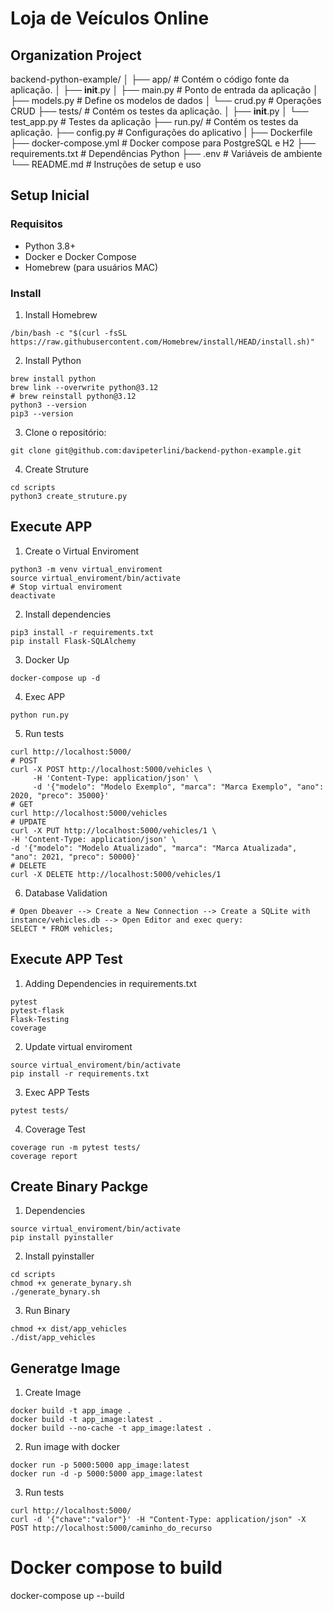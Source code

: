 # Loja de Veículos Online

## Organization Project


backend-python-example/
│
├── app/                # Contém o código fonte da aplicação.
│   ├── __init__.py
│   ├── main.py         # Ponto de entrada da aplicação
│   ├── models.py       # Define os modelos de dados
│   └── crud.py         # Operações CRUD
├── tests/              # Contém os testes da aplicação.
│   ├── __init__.py
│   └── test_app.py     # Testes da aplicação
├── run.py/             # Contém os testes da aplicação.
├── config.py           # Configurações do aplicativo
|
├── Dockerfile
├── docker-compose.yml  # Docker compose para PostgreSQL e H2
├── requirements.txt    # Dependências Python
├── .env                    # Variáveis de ambiente
└── README.md           # Instruções de setup e uso

## Setup Inicial

### Requisitos

- Python 3.8+
- Docker e Docker Compose
- Homebrew (para usuários MAC)

### Install

1. Install Homebrew
```shell
/bin/bash -c "$(curl -fsSL https://raw.githubusercontent.com/Homebrew/install/HEAD/install.sh)"
```

2. Install Python
```shell
brew install python
brew link --overwrite python@3.12
# brew reinstall python@3.12
python3 --version
pip3 --version
```

3. Clone o repositório:
```shell
git clone git@github.com:davipeterlini/backend-python-example.git
```

4. Create Struture
```shell
cd scripts  
python3 create_struture.py
```

## Execute APP

1. Create o Virtual Enviroment
```shell
python3 -m venv virtual_enviroment
source virtual_enviroment/bin/activate
# Stop virtual enviroment
deactivate
```

2. Install dependencies
```shell
pip3 install -r requirements.txt
pip install Flask-SQLAlchemy
```

3. Docker Up
```shell
docker-compose up -d
```

4. Exec APP
```shell
python run.py
```

5. Run tests
```shell
curl http://localhost:5000/
# POST
curl -X POST http://localhost:5000/vehicles \
     -H 'Content-Type: application/json' \
     -d '{"modelo": "Modelo Exemplo", "marca": "Marca Exemplo", "ano": 2020, "preco": 35000}'
# GET
curl http://localhost:5000/vehicles
# UPDATE
curl -X PUT http://localhost:5000/vehicles/1 \
-H 'Content-Type: application/json' \
-d '{"modelo": "Modelo Atualizado", "marca": "Marca Atualizada", "ano": 2021, "preco": 50000}'
# DELETE
curl -X DELETE http://localhost:5000/vehicles/1
```

6. Database Validation
```shell
# Open Dbeaver --> Create a New Connection --> Create a SQLite with instance/vehicles.db --> Open Editor and exec query: 
SELECT * FROM vehicles;
```

## Execute APP Test

1. Adding Dependencies in requirements.txt
```shell
pytest
pytest-flask
Flask-Testing
coverage
```

2. Update virtual enviroment
```shell
source virtual_enviroment/bin/activate
pip install -r requirements.txt
```

3. Exec APP Tests
```shell
pytest tests/
```

4. Coverage Test
```shell
coverage run -m pytest tests/
coverage report
```


## Create Binary Packge

1. Dependencies
```shell
source virtual_enviroment/bin/activate
pip install pyinstaller
```

2. Install pyinstaller
```shell
cd scripts
chmod +x generate_bynary.sh
./generate_bynary.sh
```

3. Run Binary
```shell
chmod +x dist/app_vehicles
./dist/app_vehicles
```

## Generatge Image

1. Create Image
```shell
docker build -t app_image .
docker build -t app_image:latest .
docker build --no-cache -t app_image:latest .
```

2. Run image with docker
```shell
docker run -p 5000:5000 app_image:latest
docker run -d -p 5000:5000 app_image:latest
```

3. Run tests
```shell
curl http://localhost:5000/
curl -d '{"chave":"valor"}' -H "Content-Type: application/json" -X POST http://localhost:5000/caminho_do_recurso
```


# Docker compose to build 
docker-compose up --build

